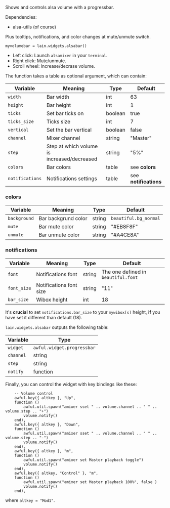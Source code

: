 Shows and controls alsa volume with a progressbar.

Dependencies:

- alsa-utils (of course)

Plus tooltips, notifications, and color changes at mute/unmute switch.

	myvolumebar = lain.widgets.alsabar()

* Left click: Launch `alsamixer` in your `terminal`.
* Right click: Mute/unmute.
* Scroll wheel: Increase/decrase volume.

The function takes a table as optional argument, which can contain:

Variable | Meaning | Type | Default
--- | --- | --- | ---
`width` | Bar width | int | 63
`height` | Bar height | int | 1
`ticks` | Set bar ticks on | boolean | true
`ticks_size` | Ticks size | int | 7
`vertical` | Set the bar vertical | boolean | false
`channel` | Mixer channel | string | "Master" 
`step` | Step at which volume is increased/decreased | string | "5%"
`colors` | Bar colors | table | see **colors**
`notifications` | Notifications settings | table | see **notifications**

### colors

Variable | Meaning | Type | Default
--- | --- | --- | ---
`background` | Bar backgrund color | string | `beautiful.bg_normal`
`mute` | Bar mute color | string | "#EB8F8F"
`unmute` | Bar unmute color | string | "#A4CE8A"

### notifications

Variable | Meaning | Type | Default
--- | --- | --- | ---
`font` | Notifications font | string | The one defined in `beautiful.font`
`font_size` | Notifications font size | string | "11"
`bar_size` | Wibox height | int | 18

It's **crucial** to set `notifications.bar_size` to your `mywibox[s]` height,
**if** you have set it different than default (18). 

`lain.widgets.alsabar` outputs the following table:

Variable | Type
--- | ---
`widget` | `awful.widget.progressbar`
`channel` | string
`step` | string
`notify` | function

Finally, you can control the widget with key bindings like these:

        -- Volume control
        awful.key({ altkey }, "Up",
        function ()
            awful.util.spawn("amixer sset " .. volume.channel .. " " .. volume.step .. "+")
            volume.notify()
        end),
        awful.key({ altkey }, "Down",
        function ()
            awful.util.spawn("amixer sset " .. volume.channel .. " " .. volume.step .. "-")
            volume.notify()
        end),
        awful.key({ altkey }, "m",
        function ()
            awful.util.spawn("amixer set Master playback toggle")
            volume.notify()
        end),
        awful.key({ altkey, "Control" }, "m", 
        function ()
            awful.util.spawn("amixer set Master playback 100%", false )
            volume.notify()
        end),

where `altkey = "Mod1"`.